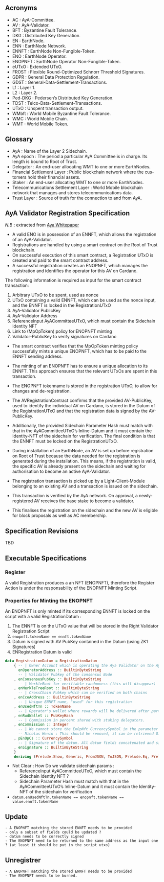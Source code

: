 ## Acronyms 
- AC : AyA-Committee. 
- AV : AyA-Validator.
- BFT : Byzantine Fault Tolerance. 
- DKG : Distributed Key Generation.
- EN : EarthNode.
- ENN : EarthNode Network.
- ENNFT : EarthNode Non-Fungible-Token.
- ENO : EarthNode Operator.
- ENOPNFT : EarthNode Operator Non-Fungible-Token. 
- eUTxO :  Extended UTxO.
- FROST : Flexible Round-Optimized Schnorr Threshold Signatures. 
- GDPR : General Data Protection Regulation.
- GDST : General-Data-Settlement-Transactions. 
- L1 : Layer 1.
- L2 : Layer 2.
- Ped-DKG :  Pedersen’s Distributed Key Generation. 
- TDST :  Telco-Data-Settlement-Transactions. 
- UTxO : Unspent transaction output.
- WMbft : World Mobile Byzantine Fault Tolerance. 
- WMC : World Mobile Chain.
- WMT : World Mobile Token.

## Glossary 

- AyA : Name of the Layer 2 Sidechain.
- AyA epoch :  The period a particular AyA Committee is in charge. Its length is bound to Root of Trust.
- Delegator : An end-user allocating WMT to one or more EarthNodes.
- Financial Settlement Layer : Public blockchain network where the cus- tomers hold their financial assets.
- Staker :  An end-user allocating WMT to one or more EarthNodes. 
- Telecommunications Settlement Layer :  World Mobile blockchain network that manages and stores telecommunications data. 
- Trust Layer : Source of truth for the connection to and from AyA.

## AyA Validator Registration Specification 

*N.B* : extracted from [Aya Whitepaper](AyAWhitePaper.pdf)

- A valid ENO is in possession of an ENNFT, which allows the registration of an AyA-Validator. 
- Registrations are handled by using a smart contract on the Root of Trust blockchain. 
- On successful execution of this smart contract, a Registration UTxO is created and paid to the smart contract address. 
- A successful registration creates an ENOPNFT, which manages the registration and identifies the operator for this AV on Cardano. 

The following information is required as input for the smart contract transaction:
1. Arbitrary UTxO to be spent, used as nonce
2. UTxO containing a valid ENNFT, which can be used as the nonce input, and the ENNFT is locked in the RegistrationUTxO
3. AyA-Validator PublicKey
4. AyA-Validator Address
5. ReferenceInput AyACommitteeUTxO, which must contain the Sidechain Identity NFT
6. Link to (MpOpToken) policy for ENOPNFT minting
7. Validator-PublicKey to verify signatures on Cardano

- The smart contract verifies that the MpOpToken minting policy successfully mints a unique ENOPNFT, which has to be paid to the ENNFT sending address. 

- The minting of an ENOPNFT has to ensure a unique allocation to its ENNFT. This approach ensures that the relevant UTxOs are spent in this transaction. 

- The ENOPNFT tokenname is stored in the registration UTxO, to allow for changes and de-registration.

- The AVRegistrationContract confirms that the provided AV-PublicKey, used to identify the individual AV on Cardano, is stored in the Datum of the RegistrationUTxO and that the registration data is signed by the AV-PublicKey. 

- Additionally, the provided Sidechain Parameter Hash must match with that in the AyACommitteeUTxO’s Inline-Datum and it must contain the Identity-NFT of the sidechain for verification. The final condition is that the ENNFT must be locked on the RegistrationUTxO.

- During installation of an EarthNode, an AV is set up before registration on Root of Trust because the data needed for the registration is generated during the installation. This means, if the registration is valid, the specific AV is already present on the sidechain and waiting for authorisation to become an active AyA-Validator.

- The registration transaction is picked up by a Light-Client-Module belonging to an existing AV and a transaction is issued on the sidechain. 

- This transaction is verified by the AyA network. On approval, a newly-registered AV receives the base stake to become a validator.

- This finalises the registration on the sidechain and the new AV is eligible for block proposals as well as AC membership.

## Specification Revisions

TBD 


## Executable Specifications

### Register  
A valid Registration produces a an NFT (ENOPNFT), therefore the Register Action is under the responsability of the ENOPNFT Minting Script.

### Properties for Minting the ENOPNFT 

An ENOPNFT is only minted if its corresponding ENNFT is locked on the script with a valid RegistrationDatum :    

1. The ENNFT is on the UTxO value that will be stored in the Right Validator Registration Script
2. `enopnft.tokenName == ennft.tokenName`
2. Datum is signed with AV PubKey contained in the Datum (using ZK1 Signatures)
3. ENRegistration Datum is valid 
```haskell
data RegistrationDatum = RegistrationDatum
    { -- | Owner Account which is operating the Aya Validator on the Aya chain  
      enOperatorAddress :: BuiltinByteString
      -- | Validator Pubkey of the consensus Node
    , enConsensusPubKey :: BuiltinByteString
      -- | MerkleRoot for verifiable randomness (this will disappear)
    , enMerkleTreeRoot :: BuiltinByteString
      -- | CrossChain Pubkey which can be verified on both chains
    , enCceAddress :: BuiltinByteString
      -- | Unique ENNFT name, "used" for this registration
    , enUsedNftTn :: TokenName
      -- | Operator's wallet where rewards will be delivered after participating in a block production in Aya
    , enRwdWallet :: PubKeyHash
      -- | Commission in percent shared with staking delegators.
    , enCommission :: Integer
      -- | We cannot store the EnOpNft CurrencySymbol in the parameter because we get a cyclic ?dependency
      -- Nicolas Henin : This should be removed, it can be retrieved Offchain 
    , pEnOpCs :: CurrencySymbol 
      -- | Signature of the datum. All datum fields concatenated and signed by the enCceAddress  
    , enSignature :: BuiltinByteString
    }
    deriving (Prelude.Show, Generic, FromJSON, ToJSON, Prelude.Eq, Prelude.Ord)
```
 - Not Clear : How Do we validate sidechain params : 
    - ReferenceInput AyACommitteeUTxO, which must contain the Sidechain Identity NFT ? 
    - Sidechain Parameter Hash must match with that in the AyACommitteeUTxO’s Inline-Datum and it must contain the Identity-NFT of the sidechain for verification
 - `datum.enUsedNftTn.tokenName == enopnft.tokenName == value.ennft.tokenName`


 ## Update 

    - A ENOPNFT matching the stored ENNFT needs to be provided 
    - only a subset of fields could be updated ? 
    - datum needs to be correctly signed 
    - The ENOPNFT need to be returned to the same address as the input one ? (at least it should be put in the script utxo)

 ## Unregistrer

    - A ENOPNFT matching the stored ENNFT needs to be provided
    - The ENOPNFT needs to be burned.